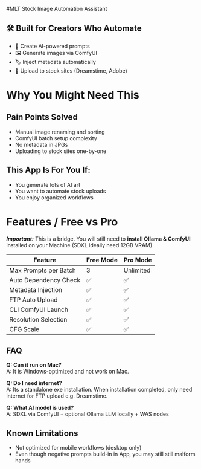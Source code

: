 #MLT Stock Image Automation Assistant

## 🛠️ Built for Creators Who Automate

- 💬 Create AI-powered prompts
- 🖼️ Generate images via ComfyUI
- 🏷️ Inject metadata automatically
- 📄 Upload to stock sites (Dreamstime, Adobe)

# Why You Might Need This
## Pain Points Solved
- Manual image renaming and sorting
- ComfyUI batch setup complexity
- No metadata in JPGs
- Uploading to stock sites one-by-one

## This App Is For You If:
- You generate lots of AI art
- You want to automate stock uploads
- You enjoy organized workflows

# Features / Free vs Pro
***Important:*** This is a bridge. You will still need to **install Ollama & ComfyUI** installed on your Machine (SDXL ideally need 12GB VRAM)

| Feature                      | Free Mode         | Pro Mode        |
|-----------------------------|-------------------|-----------------|
| Max Prompts per Batch       | 3                 | Unlimited       |
| Auto Dependency Check       | ✅                | ✅              |
| Metadata Injection          | ✅                | ✅              |
| FTP Auto Upload             | ✅                | ✅              |
| CLI ComfyUI Launch          | ✅                | ✅              |
| Resolution Selection        | ✅                | ✅              |
| CFG Scale                   | ✅                | ✅              |

## FAQ
**Q: Can it run on Mac?**  
A: It is Windows-optimized and not work on Mac.

**Q: Do I need internet?**  
A: Its a standalone exe installation. When installation completed, only need internet for FTP upload e.g. Dreamstime.

**Q: What AI model is used?**  
A: SDXL via ComfyUI + optional Ollama LLM locally + WAS nodes 

## Known Limitations
- Not optimized for mobile workflows (desktop only)
- Even though negative prompts build-in in App, you may still still malform hands
  
